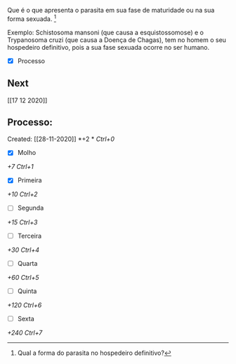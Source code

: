 Que é o que apresenta o parasita em sua fase de maturidade ou na sua forma sexuada. [^1]

[^1]: Qual a forma do parasita no hospedeiro definitivo?

Exemplo: Schistosoma mansoni (que causa a esquistossomose) e o Trypanosoma cruzi (que causa a Doença de Chagas), tem no homem o seu hospedeiro definitivo, pois a sua fase sexuada ocorre no ser humano.
 
 - [x] Processo 

## Next
[[17 12 2020]]
## Processo:
Created: [[28-11-2020]]
*+2 *  *Ctrl+0*
- [x] Molho  

*+7*  *Ctrl+1*

- [x] Primeira 

*+10*  *Ctrl+2*

- [ ] Segunda

*+15*  *Ctrl+3*

- [ ] Terceira 

*+30*  *Ctrl+4*

- [ ] Quarta 

*+60*  *Ctrl+5*

- [ ] Quinta 

*+120*  *Ctrl+6*

- [ ] Sexta 

*+240*  *Ctrl+7*
